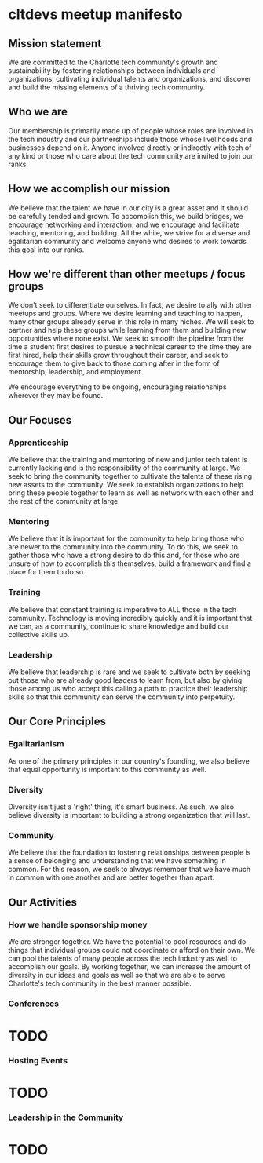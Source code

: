 # cltdevs meetup manifesto

## Mission statement
We are committed to the Charlotte tech community's growth and sustainability by fostering relationships between individuals and organizations, cultivating individual talents and organizations, and discover and build the missing elements of a thriving tech community.

## Who we are
Our membership is primarily made up of people whose roles are involved in the tech industry and our partnerships include those whose livelihoods and businesses depend on it. Anyone involved directly or indirectly with tech of any kind or those who care about the tech community are invited to join our ranks.

## How we accomplish our mission
We believe that the talent we have in our city is a great asset and it should be carefully tended and grown. To accomplish this, we build bridges, we encourage networking and interaction, and we encourage and facilitate teaching, mentoring, and building. All the while, we strive for a diverse and egalitarian community and welcome anyone who desires to work towards this goal into our ranks.

## How we're different than other meetups / focus groups
We don't seek to differentiate ourselves. In fact, we desire to ally with other meetups and groups. Where we desire learning and teaching to happen, many other groups already serve in this role in many niches. We will seek to partner and help these groups while learning from them and building new opportunities where none exist. We seek to smooth the pipeline from the time a student first desires to pursue a technical career to the time they are first hired, help their skills grow throughout their career, and seek to encourage them to give back to those coming after in the form of mentorship, leadership, and employment.

We encourage everything to be ongoing, encouraging relationships wherever they may be found.

## Our Focuses

### Apprenticeship
We believe that the training and mentoring of new and junior tech talent is currently lacking and is the responsibility of the community at large. We seek to bring the community together to cultivate the talents of these rising new assets to the community. We seek to establish organizations to help bring these people together to learn as well as network with each other and the rest of the community at large

### Mentoring
We believe that it is important for the community to help bring those who are newer to the community into the community. To do this, we seek to gather those who have a strong desire to do this and, for those who are unsure of how to accomplish this themselves, build a framework and find a place for them to do so.

### Training
We believe that constant training is imperative to ALL those in the tech community. Technology is moving incredibly quickly and it is important that we can, as a community, continue to share knowledge and build our collective skills up.

### Leadership
We believe that leadership is rare and we seek to cultivate both by seeking out those who are already good leaders to learn from, but also by giving those among us who accept this calling a path to practice their leadership skills so that this community can serve the community into perpetuity.

## Our Core Principles

### Egalitarianism
As one of the primary principles in our country's founding, we also believe that equal opportunity is important to this community as well.

### Diversity
Diversity isn't just a 'right' thing, it's smart business. As such, we also believe diversity is important to building a strong organization that will last.

### Community
We believe that the foundation to fostering relationships between people is a sense of belonging and understanding that we have something in common. For this reason, we seek to always remember that we have much in common with one another and are better together than apart.

## Our Activities

### How we handle sponsorship money
We are stronger together. We have the potential to pool resources and do things that individual groups could not coordinate or afford on their own. We can pool the talents of many people across the tech industry as well to accomplish our goals. By working together, we can increase the amount of diversity in our ideas and goals as well so that we are able to serve Charlotte's tech community in the best manner possible.

### Conferences
# TODO

### Hosting Events
# TODO

### Leadership in the Community
# TODO


